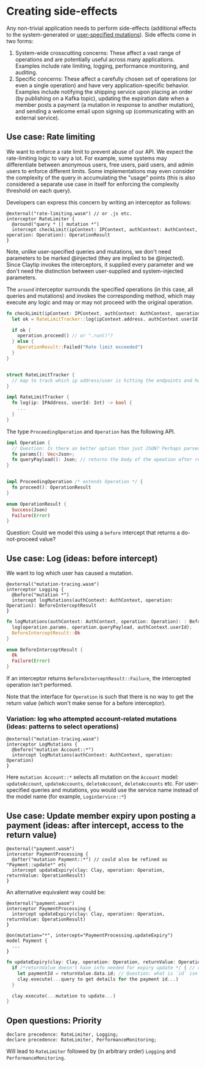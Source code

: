# Creating side-effects

Any non-trivial application needs to perform side-effects (additional effects to the system-generated or [user-specified mutations](./service-space.md)). Side effects come in two forms:

1. System-wide crosscutting concerns: These affect a vast range of operations and are potentially useful across many applications. Examples include rate limiting, logging, performance monitoring, and auditing.
2. Specific concerns: These affect a carefully chosen set of operations (or even a single operation) and have very application-specific behavior. Examples include notifying the shipping service upon placing an order (by publishing on a Kafka topic), updating the expiration date when a member posts a payment (a mutation in response to another mutation), and sending a welcome email upon signing up (communicating with an external service).

## Use case: Rate limiting

We want to enforce a rate limit to prevent abuse of our API. We expect the rate-limiting logic to vary a lot. For example, some systems may differentiate between anonymous users, free users, paid users, and admin users to enforce different limits. Some implementations may even consider the complexity of the query in accumulating the "usage" points (this is also considered a separate use case in itself for enforcing the complexity threshold on each query).

Developers can express this concern by writing an interceptor as follows:

```clay
@external("rate-limiting.wasm") // or .js etc.
interceptor RateLimiter {
  @around("query * || mutation *")
  intercept checkLimit(ipContext: IPContext, authContext: AuthContext, operation: Operation): OperationResult
}
```

Note, unlike user-specified queries and mutations, we don't need parameters to be marked @injected (they are implied to be @injected). Since Claytip invokes the interceptors, it supplied every parameter and we don't need the distinction between user-supplied and system-injected parameters.

The `around` interceptor surrounds the specified operations (in this case, all queries and mutations) and invokes the corresponding method, which may execute any logic and may or may not proceed with the original operation.

```rust -> wasm
fn checkLimit(ipContext: IPContext, authContext: AuthContext, operation: ProcedingOperation): OperationResult {
  let ok = RateLimitTracker::log(ipContext.address, authContext.userId)

  if ok {
    operation.proceed() // or ".run()"?
  } else {
    OperationResult::Failed("Rate limit exceeded")
  }
}


struct RateLimitTracker {
  // map to track which ip address/user is hitting the endpoints and how frequently
}

impl RateLimitTracker {
  fn log(ip: IPAddress, userId: Int) -> bool {
    ...
  }
}
```

The type `ProceedingOperation` and `Operation` has the following API.

```rust
impl Operation {
  // Question: Is there an better option than just JSON? Perhaps parsed output?
  fn params(): Vec<Json>;
  fn queryPayload(): Json; // returns the body of the opeation after resolving any fragments
}


impl ProceedingOperation /* extends Operation */ {
  fn proceed(): OperationResult
}

enum OperationResult {
  Success(Json)
  Failure(Error)
}
```

Question: Could we model this using a `before` intercept that returns a do-not-proceed value?

## Use case: Log (ideas: before intercept)

We want to log which user has caused a mutation.

```clay
@external("mutation-tracing.wasm")
interceptor Logging {
  @before("mutation *")
  intercept logMutations(authContext: AuthContext, operation: Operation): BeforeInterceptResult
}
```

```rust
fn logMutations(authContext: AuthContext, operation: Operation): : BeforeInterceptResult {
  log(operation.params, operation.queryPayload, authContext.userId);
  BeforeInterceptResult::Ok
}
```

```rust (in Claytip code) (could be just Rust's Result<()>)
enum BeforeInterceptResult {
  Ok
  Failure(Error)
}
```

If an interceptor returns `BeforeInterceptResult::Failure`, the intercepted operation isn't performed.

Note that the interface for `Operation` is such that there is no way to get the return value (which won't make sense for a before interceptor).

### Variation: log who attempted account-related mutations (ideas: patterns to select operations)

```clay
@external("mutation-tracing.wasm")
interceptor LogMutations {
  @before("mutation Account::*")
  intercept logMutations(authContext: AuthContext, operation: Operation)
}
```

Here `mutation Account::*` selects all mutation on the `Account` model: `updateAccount`, `updateAccounts`, `deleteAccount`, `deleteAccounts` etc. For user-specified queries and mutations, you would use the service name instead of the model name (for example, `LoginService::*`)

## Use case: Update member expiry upon posting a payment (ideas: after intercept, access to the return value)

```clay
@external("payment.wasm")
intercetor PaymentProcessing {
  @after("mutation Payment::*") // could also be refined as "Payment::update*" etc
  intercept updateExpiry(clay: Clay, operation: Operation, returnValue: OperationResult)
}
```

An alternative equivalent way could be:

```clay
@external("payment.wasm")
interceptor PaymentProcessing {
  intercept updateExpiry(clay: Clay, operation: Operation, returnValue: OperationResult)
}

@on(mutation="*", intercept="PaymentProcessing.updateExpiry")
model Payment {
  ...
}
```

```rust
fn updateExpiry(clay: Clay, operation: Operation, returnValue: OperationResult) {
  if /*returnValue doesn't have info needed for expiry update */ { // really an optimization to avoid an extra query
    let paymentId = returnValue.data.id; // Question: what is `id` isn't specified in the payload? Stick in "id" as a special field like Apollo?
    clay.execute(...query to get details for the payment id...)
  }

  clay.execute(...mutation to update...)
}
```

## Open questions: Priority

```
declare precedence: RateLimiter, Logging;
declare precedence: RateLimiter, PerformanceMonitoring;
```

Will lead to `RateLimiter` followed by (in arbitrary order) `Logging` and `PerformanceMonitoring`.
